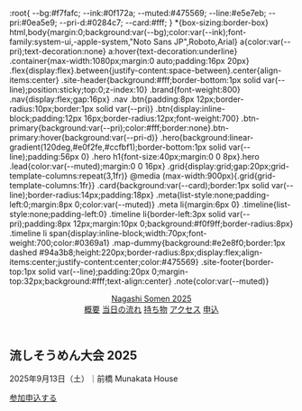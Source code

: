 :root{
  --bg:#f7fafc; --ink:#0f172a; --muted:#475569;
  --line:#e5e7eb; --pri:#0ea5e9; --pri-d:#0284c7; --card:#fff;
}
*{box-sizing:border-box}
html,body{margin:0;background:var(--bg);color:var(--ink);font-family:system-ui,-apple-system,"Noto Sans JP",Roboto,Arial}
a{color:var(--pri);text-decoration:none} a:hover{text-decoration:underline}
.container{max-width:1080px;margin:0 auto;padding:16px 20px}
.flex{display:flex}.between{justify-content:space-between}.center{align-items:center}
.site-header{background:#fff;border-bottom:1px solid var(--line);position:sticky;top:0;z-index:10}
.brand{font-weight:800}
.nav{display:flex;gap:16px}
.nav .btn{padding:8px 12px;border-radius:10px;border:1px solid var(--pri)}
.btn{display:inline-block;padding:12px 16px;border-radius:12px;font-weight:700}
.btn-primary{background:var(--pri);color:#fff;border:none}.btn-primary:hover{background:var(--pri-d)}
.hero{background:linear-gradient(120deg,#e0f2fe,#ccfbf1);border-bottom:1px solid var(--line);padding:56px 0}
.hero h1{font-size:40px;margin:0 0 8px}.hero .lead{color:var(--muted);margin:0 0 16px}
.grid{display:grid;gap:20px;grid-template-columns:repeat(3,1fr)}
@media (max-width:900px){.grid{grid-template-columns:1fr}}
.card{background:var(--card);border:1px solid var(--line);border-radius:14px;padding:18px}
.meta{list-style:none;padding-left:0;margin:8px 0;color:var(--muted)}
.meta li{margin:6px 0}
.timeline{list-style:none;padding-left:0}
.timeline li{border-left:3px solid var(--pri);padding:8px 12px;margin:10px 0;background:#f0f9ff;border-radius:8px}
.timeline li span{display:inline-block;width:70px;font-weight:700;color:#0369a1}
.map-dummy{background:#e2e8f0;border:1px dashed #94a3b8;height:220px;border-radius:8px;display:flex;align-items:center;justify-content:center;color:#475569}
.site-footer{border-top:1px solid var(--line);padding:20px 0;margin-top:32px;background:#fff;text-align:center}
.note{color:var(--muted)}
<link rel="stylesheet" href="assets/css/styles.css" />
<header class="site-header">
  <div class="container flex between center">
    <a class="brand" href="#">Nagashi Somen 2025</a>
    <nav class="nav">
      <a href="#about">概要</a>
      <a href="#schedule">当日の流れ</a>
      <a href="#bring">持ち物</a>
      <a href="#access">アクセス</a>
      <a class="btn" href="#rsvp">申込</a>
    </nav>
  </div>
</header>

<section class="hero">
  <div class="container">
    <h1>流しそうめん大会 2025</h1>
    <p class="lead">2025年9月13日（土）｜前橋 Munakata House</p>
    <a class="btn btn-primary" href="#rsvp">参加申込する</a>
  </div>
</section>
